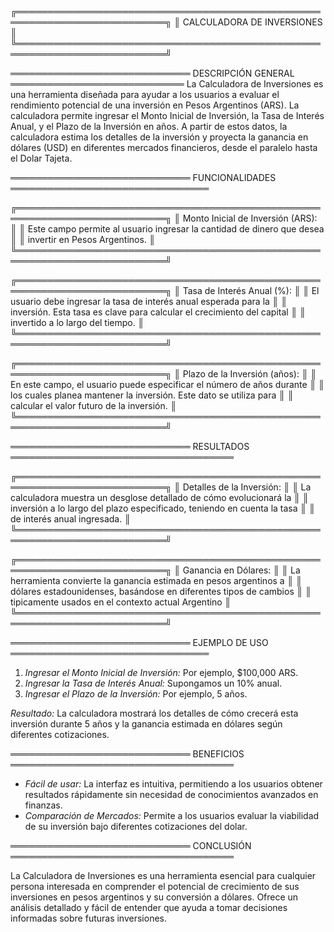 ╔══════════════════════════════════════════════════════════════════════════╗
║                        CALCULADORA DE INVERSIONES                        ║
╚══════════════════════════════════════════════════════════════════════════╝

═════════════════════════════ DESCRIPCIÓN GENERAL ════════════════════════════
La Calculadora de Inversiones es una herramienta diseñada para ayudar a los
usuarios a evaluar el rendimiento potencial de una inversión en Pesos Argentinos
(ARS). La calculadora permite ingresar el Monto Inicial de Inversión, la Tasa de
Interés Anual, y el Plazo de la Inversión en años. A partir de estos datos, la
calculadora estima los detalles de la inversión y proyecta la ganancia en dólares
(USD) en diferentes mercados financieros, desde el paralelo hasta el Dolar Tajeta.

═════════════════════════════ FUNCIONALIDADES ════════════════════════════════

╔══════════════════════════════════════════════════════════════════════════╗
║ Monto Inicial de Inversión (ARS):                                        ║
║ Este campo permite al usuario ingresar la cantidad de dinero que desea   ║
║ invertir en Pesos Argentinos.                                            ║
╚══════════════════════════════════════════════════════════════════════════╝

╔══════════════════════════════════════════════════════════════════════════╗
║ Tasa de Interés Anual (%):                                               ║
║ El usuario debe ingresar la tasa de interés anual esperada para la       ║
║ inversión. Esta tasa es clave para calcular el crecimiento del capital   ║
║ invertido a lo largo del tiempo.                                         ║
╚══════════════════════════════════════════════════════════════════════════╝

╔══════════════════════════════════════════════════════════════════════════╗
║ Plazo de la Inversión (años):                                            ║
║ En este campo, el usuario puede especificar el número de años durante    ║
║ los cuales planea mantener la inversión. Este dato se utiliza para       ║
║ calcular el valor futuro de la inversión.                                ║
╚══════════════════════════════════════════════════════════════════════════╝

═════════════════════════════ RESULTADOS ════════════════════════════════════

╔══════════════════════════════════════════════════════════════════════════╗
║ Detalles de la Inversión:                                                ║
║ La calculadora muestra un desglose detallado de cómo evolucionará la     ║
║ inversión a lo largo del plazo especificado, teniendo en cuenta la tasa  ║
║ de interés anual ingresada.                                              ║
╚══════════════════════════════════════════════════════════════════════════╝

╔══════════════════════════════════════════════════════════════════════════╗
║ Ganancia en Dólares:                                                     ║
║ La herramienta convierte la ganancia estimada en pesos argentinos a      ║
║ dólares estadounidenses, basándose en diferentes tipos de cambios        ║
║ tipicamente usados en el contexto actual Argentino                       ║
╚══════════════════════════════════════════════════════════════════════════╝

═════════════════════════════ EJEMPLO DE USO ════════════════════════════════

1. *Ingresar el Monto Inicial de Inversión:* Por ejemplo, $100,000 ARS.
2. *Ingresar la Tasa de Interés Anual:* Supongamos un 10% anual.
3. *Ingresar el Plazo de la Inversión:* Por ejemplo, 5 años.

*Resultado:* La calculadora mostrará los detalles de cómo crecerá esta inversión
durante 5 años y la ganancia estimada en dólares según diferentes cotizaciones.

═════════════════════════════ BENEFICIOS ════════════════════════════════════

- *Fácil de usar:* La interfaz es intuitiva, permitiendo a los usuarios obtener
  resultados rápidamente sin necesidad de conocimientos avanzados en finanzas.
- *Comparación de Mercados:* Permite a los usuarios evaluar la viabilidad de
  su inversión bajo diferentes cotizaciones del dolar.

═════════════════════════════ CONCLUSIÓN ════════════════════════════════════

La Calculadora de Inversiones es una herramienta esencial para cualquier persona
interesada en comprender el potencial de crecimiento de sus inversiones en pesos
argentinos y su conversión a dólares. Ofrece un análisis detallado y fácil de
entender que ayuda a tomar decisiones informadas sobre futuras inversiones.
